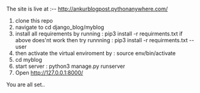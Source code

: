 
The site is live at :-- http://ankurblogpost.pythonanywhere.com/

1. clone this repo
2. navigate to cd django_blog/myblog
3. install all requirements by running :  pip3 install -r requirments.txt 
    if above does'nt work then try runnning : pip3 install -r requirments.txt --user
4. then activate the virtual enviroment by : source env/bin/activate
5. cd myblog
6. start server :  python3 manage.py runserver
7. Open http://127.0.0.1:8000/


You are all set..
